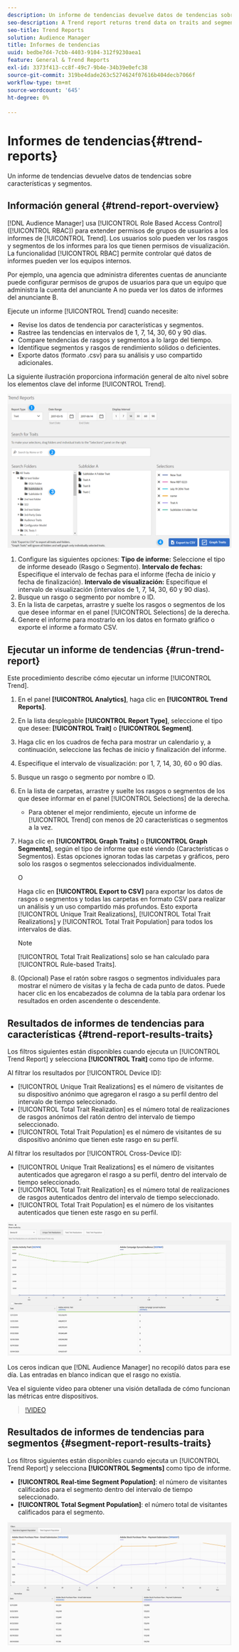 ```yaml
---
description: Un informe de tendencias devuelve datos de tendencias sobre características y segmentos.
seo-description: A Trend report returns trend data on traits and segments.
seo-title: Trend Reports
solution: Audience Manager
title: Informes de tendencias
uuid: bedbe7d4-7cbb-4403-9104-312f9230aea1
feature: General & Trend Reports
exl-id: 3373f413-cc8f-49c7-9b4e-34b39e0efc38
source-git-commit: 319be4dade263c5274624f07616b404decb7066f
workflow-type: tm+mt
source-wordcount: '645'
ht-degree: 0%

---
```


# Informes de tendencias{#trend-reports}

Un informe de tendencias devuelve datos de tendencias sobre características y segmentos.

## Información general {#trend-report-overview}

<!-- 

c_trend_reports.xml

 -->

[!DNL Audience Manager] usa [!UICONTROL Role Based Access Control] ([!UICONTROL RBAC]) para extender permisos de grupos de usuarios a los informes de [!UICONTROL Trend]. Los usuarios solo pueden ver los rasgos y segmentos de los informes para los que tienen permisos de visualización. La funcionalidad [!UICONTROL RBAC] permite controlar qué datos de informes pueden ver los equipos internos.

Por ejemplo, una agencia que administra diferentes cuentas de anunciante puede configurar permisos de grupos de usuarios para que un equipo que administra la cuenta del anunciante A no pueda ver los datos de informes del anunciante B.

Ejecute un informe [!UICONTROL Trend] cuando necesite:

* Revise los datos de tendencia por características y segmentos.
* Rastree las tendencias en intervalos de 1, 7, 14, 30, 60 y 90 días.
* Compare tendencias de rasgos y segmentos a lo largo del tiempo.
* Identifique segmentos y rasgos de rendimiento sólidos o deficientes.
* Exporte datos (formato .csv) para su análisis y uso compartido adicionales.

La siguiente ilustración proporciona información general de alto nivel sobre los elementos clave del informe [!UICONTROL Trend].

![](assets/trend_reports.png)

1. Configure las siguientes opciones:
   **Tipo de informe:** Seleccione el tipo de informe deseado (Rasgo o Segmento).
   **Intervalo de fechas:** Especifique el intervalo de fechas para el informe (fecha de inicio y fecha de finalización).
   **Intervalo de visualización:** Especifique el intervalo de visualización (intervalos de 1, 7, 14, 30, 60 y 90 días).
1. Busque un rasgo o segmento por nombre o ID.
1. En la lista de carpetas, arrastre y suelte los rasgos o segmentos de los que desee informar en el panel [!UICONTROL Selections] de la derecha.
1. Genere el informe para mostrarlo en los datos en formato gráfico o exporte el informe a formato CSV.

## Ejecutar un informe de tendencias {#run-trend-report}

Este procedimiento describe cómo ejecutar un informe [!UICONTROL Trend].

<!-- 

t_working_with_trend_reports.xml

 -->

1. En el panel **[!UICONTROL Analytics]**, haga clic en **[!UICONTROL Trend Reports]**.
1. En la lista desplegable **[!UICONTROL Report Type]**, seleccione el tipo que desee: **[!UICONTROL Trait]** o **[!UICONTROL Segment]**.
1. Haga clic en los cuadros de fecha para mostrar un calendario y, a continuación, seleccione las fechas de inicio y finalización del informe.
1. Especifique el intervalo de visualización: por 1, 7, 14, 30, 60 o 90 días.
1. Busque un rasgo o segmento por nombre o ID.
1. En la lista de carpetas, arrastre y suelte los rasgos o segmentos de los que desee informar en el panel [!UICONTROL Selections] de la derecha.
   * Para obtener el mejor rendimiento, ejecute un informe de [!UICONTROL Trend] con menos de 20 características o segmentos a la vez.
1. Haga clic en **[!UICONTROL Graph Traits]** o **[!UICONTROL Graph Segments]**, según el tipo de informe que esté viendo (Características o Segmentos). Estas opciones ignoran todas las carpetas y gráficos, pero solo los rasgos o segmentos seleccionados individualmente.

   O

   Haga clic en **[!UICONTROL Export to CSV]** para exportar los datos de rasgos o segmentos y todas las carpetas en formato CSV para realizar un análisis y un uso compartido más profundos. Esto exporta [!UICONTROL Unique Trait Realizations], [!UICONTROL Total Trait Realizations] y [!UICONTROL Total Trait Population] para todos los intervalos de días.

   >[!NOTE]
   >
   >[!UICONTROL Total Trait Realizations] solo se han calculado para [!UICONTROL Rule-based Traits].

1. (Opcional) Pase el ratón sobre rasgos o segmentos individuales para mostrar el número de visitas y la fecha de cada punto de datos. Puede hacer clic en los encabezados de columna de la tabla para ordenar los resultados en orden ascendente o descendente.

## Resultados de informes de tendencias para características {#trend-report-results-traits}

Los filtros siguientes están disponibles cuando ejecuta un [!UICONTROL Trend Report] y selecciona **[!UICONTROL Trait]** como tipo de informe.

Al filtrar los resultados por [!UICONTROL Device ID]:

* [!UICONTROL Unique Trait Realizations] es el número de visitantes de su dispositivo anónimo que agregaron el rasgo a su perfil dentro del intervalo de tiempo seleccionado.
* [!UICONTROL Total Trait Realization] es el número total de realizaciones de rasgos anónimos del ratón dentro del intervalo de tiempo seleccionado.
* [!UICONTROL Total Trait Population] es el número de visitantes de su dispositivo anónimo que tienen este rasgo en su perfil.

Al filtrar los resultados por [!UICONTROL Cross-Device ID]:

* [!UICONTROL Unique Trait Realizations] es el número de visitantes autenticados que agregaron el rasgo a su perfil, dentro del intervalo de tiempo seleccionado.
* [!UICONTROL Total Trait Realization] es el número total de realizaciones de rasgos autenticados dentro del intervalo de tiempo seleccionado.
* [!UICONTROL Total Trait Population] es el número de los visitantes autenticados que tienen este rasgo en su perfil.

![rasgos de informe de tendencias](assets/trend-report-traits.png)

Los ceros indican que [!DNL Audience Manager] no recopiló datos para ese día. Las entradas en blanco indican que el rasgo no existía.

Vea el siguiente vídeo para obtener una visión detallada de cómo funcionan las métricas entre dispositivos.

>[!VIDEO](https://experienceleague.adobe.com/docs/audience-manager-learn/tutorials/build-and-manage-audiences/profile-merge/understanding-cross-device-metrics-in-audience-manager.html)

## Resultados de informes de tendencias para segmentos {#segment-report-results-traits}

Los filtros siguientes están disponibles cuando ejecuta un [!UICONTROL Trend Report] y selecciona **[!UICONTROL Segments]** como tipo de informe.

* **[!UICONTROL Real-time Segment Population]**: el número de visitantes calificados para el segmento dentro del intervalo de tiempo seleccionado.
* **[!UICONTROL Total Segment Population]**: el número total de visitantes calificados para el segmento.

![segmentos de informe de tendencias](assets/trend-report-segments.png)
